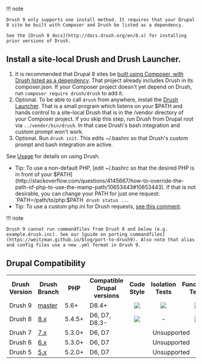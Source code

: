 !!! note

    Drush 9 only supports one install method. It requires that your Drupal 8 site be built with Composer and Drush be listed as a dependency. 
    
    See the [Drush 8 docs](http://docs.drush.org/en/8.x) for installing prior versions of Drush.

Install a site-local Drush and Drush Launcher.
-----------------
1. It is recommended that Drupal 8 sites be [built using Composer, with Drush listed as a dependency](https://github.com/drupal-composer/drupal-project). That project already includes Drush in its composer.json. If your Composer project doesn't yet depend on Drush, run `composer require drush/drush` to add it. 
1. Optional. To be able to call `drush` from anywhere, install the [Drush Launcher](https://github.com/drush-ops/drush-launcher). That is a small program which listens on your $PATH and hands control to a site-local Drush that is in the /vendor directory of your Composer project. If you skip this step, run Drush from Drupal root via `../vendor/bin/drush`. In that case Drush's bash integration and custom prompt won't work.
1. Optional. Run `drush init`. This edits ~/.bashrc so that Drush's custom prompt and bash integration are active.

See [Usage](http://docs.drush.org/en/master/usage/) for details on using Drush.

- Tip: To use a non-default PHP, [edit ~/.bashrc so that the desired PHP is in front of your $PATH](http://stackoverflow.com/questions/4145667/how-to-override-the-path-of-php-to-use-the-mamp-path/10653443#10653443). If that is not desirable, you can change your PATH for just one request: `PATH=/path/to/php:$PATH` drush status ...`
- Tip: To use a custom php.ini for Drush requests, [see this comment](https://github.com/drush-ops/drush/issues/3294#issuecomment-370201342). 

!!! note

    Drush 9 cannot run commandfiles from Drush 8 and below (e.g. example.drush.inc). See our [guide on porting commandfiles](https://weitzman.github.io/blog/port-to-drush9). Also note that alias and config files use a new .yml format in Drush 9.

Drupal Compatibility
-----------------
<table>
  <tr>
    <th> Drush Version </th> 
    <th> Drush Branch </th>
    <th> PHP </th>
    <th> Compatible Drupal versions </th>
    <th> Code Style </th>
    <th> Isolation Tests </th>
    <th> Functional Tests </th>
  </tr>
  <tr>
    <td> Drush 9 </td>
    <td> <a href="https://travis-ci.org/drush-ops/drush">master</a> </td>
    <td> 5.6+ </td>
    <td> D8.4+ </td>
    <td align="center">
      <img src="https://api.shippable.com/projects/5507addd5ab6cc1352a213b5/badge?branch=master" />
    </td>
    <td align="center">
      <img src="https://travis-ci.org/drush-ops/drush.svg?branch=master" />
    </td>
    <td align="center">
      <img src="https://circleci.com/gh/drush-ops/drush.svg?style=shield" />
    </td>
  </tr>
  <tr>
    <td> Drush 8 </td>
    <td> <a href="https://travis-ci.org/drush-ops/drush">8.x</a> </td>
    <td> 5.4.5+ </td>
    <td> D6, D7, D8.3- </td>
    <td align="center">
      <img src="https://circleci.com/gh/drush-ops/drush.svg?style=shield" />
    </td>
    <td align="center">
      -
    </td>
    <td align="center">
      <img src="https://travis-ci.org/drush-ops/drush.svg?branch=8.x" />
    </td>
  </tr>
  <tr>
    <td> Drush 7 </td>
    <td> <a href="https://travis-ci.org/drush-ops/drush">7.x</a> </td>
    <td> 5.3.0+ </td>
    <td> D6, D7 </td>
    <td colspan="3" align="center"> Unsupported </td>
  </tr>
  <tr>
    <td> Drush 6 </td>
    <td> <a href="https://travis-ci.org/drush-ops/drush">6.x</a> </td>
    <td> 5.3.0+ </td>
    <td> D6, D7 </td>
    <td colspan="3" align="center"> Unsupported </td>
  </tr>
  <tr>
    <td> Drush 5 </td>
    <td> <a href="https://travis-ci.org/drush-ops/drush">5.x</a> </td>
    <td> 5.2.0+ </td>
    <td> D6, D7 </td>
    <td colspan="3" align="center"> Unsupported </td>
  </tr>
</table>

